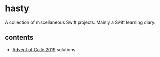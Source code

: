 # hasty

A collection of miscellaneous Swift projects. Mainly a Swift learning diary.

## contents

* [Advent of Code 2019](aoc2019) solutions
